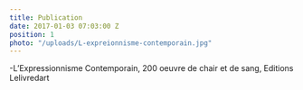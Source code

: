 ```yaml
---
title: Publication
date: 2017-01-03 07:03:00 Z
position: 1
photo: "/uploads/L-expreionnisme-contemporain.jpg"
---
```


-L’Expressionnisme Contemporain, 200 oeuvre de chair et de sang, Editions Lelivredart
